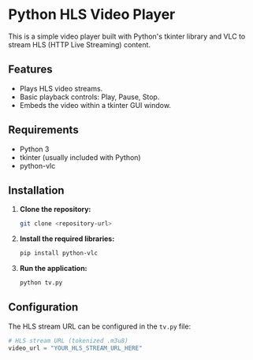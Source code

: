 # Python HLS Video Player

This is a simple video player built with Python's tkinter library and VLC to stream HLS (HTTP Live Streaming) content.

## Features

*   Plays HLS video streams.
*   Basic playback controls: Play, Pause, Stop.
*   Embeds the video within a tkinter GUI window.

## Requirements

*   Python 3
*   tkinter (usually included with Python)
*   python-vlc

## Installation

1.  **Clone the repository:**
    ```bash
    git clone <repository-url>
    ```
2.  **Install the required libraries:**
    ```bash
    pip install python-vlc
    ```
3.  **Run the application:**
    ```bash
    python tv.py
    ```

## Configuration

The HLS stream URL can be configured in the `tv.py` file:

```python
# HLS stream URL (tokenized .m3u8)
video_url = "YOUR_HLS_STREAM_URL_HERE"
```
